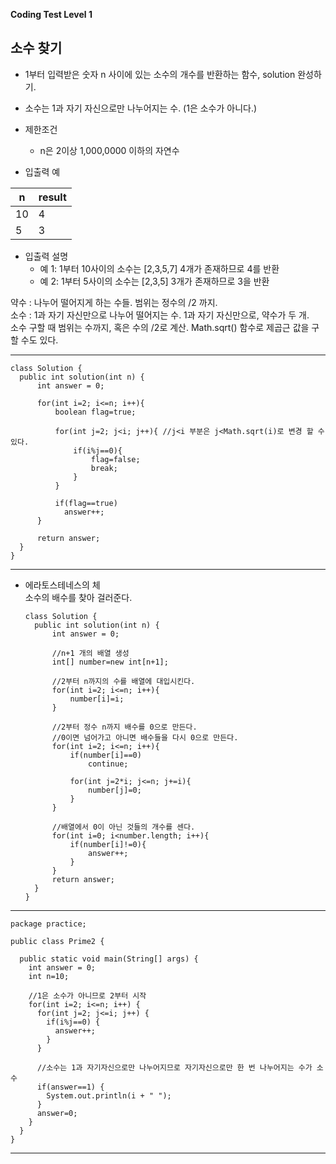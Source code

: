 __Coding Test Level 1__

## 소수 찾기

- 1부터 입력받은 숫자 n 사이에 있는 소수의 개수를 반환하는 함수, solution 완성하기.
- 소수는 1과 자기 자신으로만 나누어지는 수. (1은 소수가 아니다.)

- 제한조건
  - n은 2이상 1,000,0000 이하의 자연수
  
- 입출력 예

|n|result|
|--|--|
|10|4|
|5|3|

- 입출력 설명
  - 예 1: 1부터 10사이의 소수는 [2,3,5,7] 4개가 존재하므로 4를 반환
  - 예 2: 1부터 5사이의 소수는 [2,3,5] 3개가 존재하므로 3을 반환
  
 약수 : 나누어 떨어지게 하는 수들. 범위는 정수의 /2 까지.<br>
 소수 : 1과 자기 자신만으로 나누어 떨어지는 수. 1과 자기 자신만으로, 약수가 두 개.<br>
 소수 구할 때 범위는 수까지, 혹은 수의 /2로 계산. Math.sqrt() 함수로 제곱근 값을 구할 수도 있다.
 
  ---
 
    class Solution {
      public int solution(int n) {
          int answer = 0;

          for(int i=2; i<=n; i++){
              boolean flag=true;

              for(int j=2; j<i; j++){ //j<i 부분은 j<Math.sqrt(i)로 변경 할 수 있다.
                  if(i%j==0){
                      flag=false;
                      break;
                  }
              }

              if(flag==true)
                answer++;
          }

          return answer;
      }
    }
  
  ---
  
  - 에라토스테네스의 체<br>
  소수의 배수를 찾아 걸러준다.
  
        class Solution {
          public int solution(int n) {
              int answer = 0;

              //n+1 개의 배열 생성
              int[] number=new int[n+1];

              //2부터 n까지의 수를 배열에 대입시킨다.
              for(int i=2; i<=n; i++){
                  number[i]=i;
              }

              //2부터 정수 n까지 배수를 0으로 만든다.
              //0이면 넘어가고 아니면 배수들을 다시 0으로 만든다.
              for(int i=2; i<=n; i++){
                  if(number[i]==0)
                      continue;

                  for(int j=2*i; j<=n; j+=i){
                      number[j]=0;
                  }
              }

              //배열에서 0이 아닌 것들의 개수를 센다.
              for(int i=0; i<number.length; i++){
                  if(number[i]!=0){
                      answer++;
                  }
              }
              return answer;
          }
        }
  
  ---

    package practice;

    public class Prime2 {

      public static void main(String[] args) {
        int answer = 0;
        int n=10;

        //1은 소수가 아니므로 2부터 시작
        for(int i=2; i<=n; i++) {
          for(int j=2; j<=i; j++) {
            if(i%j==0) {
              answer++;
            }
          }

          //소수는 1과 자기자신으로만 나누어지므로 자기자신으로만 한 번 나누어지는 수가 소수
          if(answer==1) {
            System.out.println(i + " ");
          }
          answer=0;
        }
      }
    }

---
